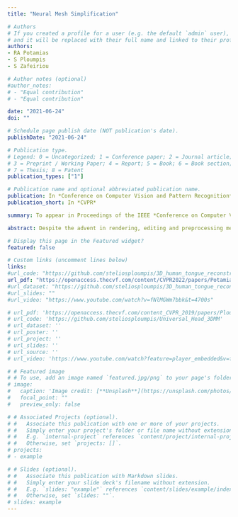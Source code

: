 ```yaml
---
title: "Neural Mesh Simplification"

# Authors
# If you created a profile for a user (e.g. the default `admin` user), write the username (folder name) here 
# and it will be replaced with their full name and linked to their profile.
authors:
- RA Potamias
- S Ploumpis 
- S Zafeiriou

# Author notes (optional)
#author_notes:
# - "Equal contribution"
# - "Equal contribution"

date: "2021-06-24"
doi: ""

# Schedule page publish date (NOT publication's date).
publishDate: "2021-06-24"

# Publication type.
# Legend: 0 = Uncategorized; 1 = Conference paper; 2 = Journal article;
# 3 = Preprint / Working Paper; 4 = Report; 5 = Book; 6 = Book section;
# 7 = Thesis; 8 = Patent
publication_types: ["1"]

# Publication name and optional abbreviated publication name.
publication: In *Conference on Computer Vision and Pattern Recognition*
publication_short: In *CVPR*

summary: To appear in Proceedings of the IEEE *Conference on Computer Vision and Pattern Recognition (**CVPR**), 2022*

abstract: Despite the advent in rendering, editing and preprocessing methods of 3D meshes, their real-time execution remains still infeasible for large-scale meshes. To ease and accelerate such processes, mesh simplification methods have been introduced with the aim to reduce the mesh resolution while preserving its appearance. In this work we attempt to tackle the novel task of learnable and differentiable mesh simplification. Compared to traditional simplification approaches that collapse edges in a greedy iterative manner, we propose a fast and scalable method that simplifies a given mesh in one-pass. The proposed method unfolds in three steps. Initially, a subset of the input vertices is sampled using a sophisticated extension of random sampling. Then, we train a sparse attention network to propose candidate triangles based on the edge connectivity of the sampled vertices. Finally, a classification network estimates the probability that a candidate triangle will be included in the final mesh. The fast, lightweight and differentiable properties of the proposed method makes it possible to be plugged in every learnable pipeline without introducing a significant overhead. We evaluate both the sampled vertices and the generated triangles under several appearance error measures and compare its performance against several state-of-the-art baselines. Furthermore, we showcase that the running performance can be up to 10x faster than traditional methods. 

# Display this page in the Featured widget?
featured: false

# Custom links (uncomment lines below)
links:
#url_code: "https://github.com/steliosploumpis/3D_human_tongue_reconstruction"
url_pdf: "https://openaccess.thecvf.com/content/CVPR2022/papers/Potamias_Neural_Mesh_Simplification_CVPR_2022_paper.pdf"
#url_dataset: "https://github.com/steliosploumpis/3D_human_tongue_reconstruction#public-release-tongue-dataset"
#url_slides: ""
#url_video: "https://www.youtube.com/watch?v=fNlMGWm7bbk&t=4700s"

# url_pdf: 'https://openaccess.thecvf.com/content_CVPR_2019/papers/Ploumpis_Combining_3D_Morphable_Models_A_Large_Scale_Face-And-Head_Model_CVPR_2019_paper.pdf'
# url_code: 'https://github.com/steliosploumpis/Universal_Head_3DMM'
# url_dataset: ''
# url_poster: ''
# url_project: ''
# url_slides: ''
# url_source: ''
# url_video: 'https://www.youtube.com/watch?feature=player_embedded&v=fNlMGWm7bbk&t=4700s'

# # Featured image
# # To use, add an image named `featured.jpg/png` to your page's folder. 
# image:
#   caption: 'Image credit: [**Unsplash**](https://unsplash.com/photos/pLCdAaMFLTE)'
#   focal_point: ""
#   preview_only: false

# # Associated Projects (optional).
# #   Associate this publication with one or more of your projects.
# #   Simply enter your project's folder or file name without extension.
# #   E.g. `internal-project` references `content/project/internal-project/index.md`.
# #   Otherwise, set `projects: []`.
# projects:
# - example

# # Slides (optional).
# #   Associate this publication with Markdown slides.
# #   Simply enter your slide deck's filename without extension.
# #   E.g. `slides: "example"` references `content/slides/example/index.md`.
# #   Otherwise, set `slides: ""`.
# slides: example
---
```

